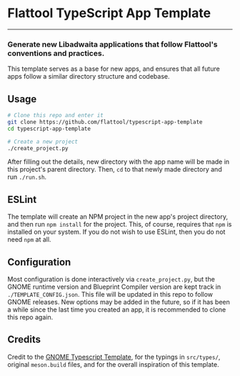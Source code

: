 # Flattool TypeScript App Template
---
### Generate new Libadwaita applications that follow Flattool's conventions and practices.

This template serves as a base for new apps, and ensures that all future apps follow a similar directory structure and codebase.

## Usage
```bash
# Clone this repo and enter it
git clone https://github.com/flattool/typescript-app-template
cd typescript-app-template

# Create a new project
./create_project.py
```
After filling out the details, new directory with the app name will be made in this project's parent directory. Then, `cd` to that newly made directory and run `./run.sh`.

## ESLint

The template will create an NPM project in the new app's project directory, and then run `npm install` for the project. This, of course, requires that `npm` is installed on your system. If you do not wish to use ESLint, then you do not need `npm` at all.

## Configuration

Most configuration is done interactively via `create_project.py`, but the GNOME runtime version and Blueprint Compiler version are kept track in `./TEMPLATE_CONFIG.json`. This file will be updated in this repo to follow GNOME releases. New options may be added in the future, so if it has been a while since the last time you created an app, it is recommended to clone this repo again.

## Credits

Credit to the [GNOME Typescript Template](https://gitlab.gnome.org/World/javascript/gnome-typescript-template), for the typings in `src/types/`, original `meson.build` files, and for the overall inspiration of this template.
